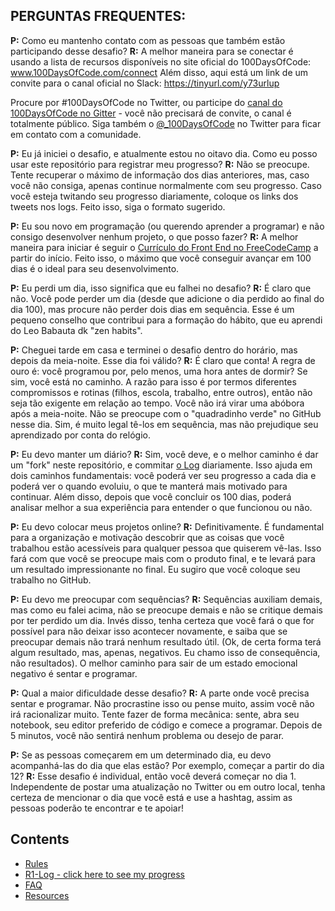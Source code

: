 ## PERGUNTAS FREQUENTES:
  
  **P:** Como eu mantenho contato com as pessoas que também estão participando desse desafio?
  **R:** A melhor maneira para se conectar é usando a lista de recursos disponíveis no site oficial do 100DaysOfCode: www.100DaysOfCode.com/connect 
  Além disso, aqui está um link de um convite para o canal oficial no Slack: https://tinyurl.com/y73urlup

  Procure por #100DaysOfCode no Twitter, ou participe do [canal do 100DaysOfCode no Gitter](https://gitter.im/Kallaway/100DaysOfCode) - você não precisará de convite, o canal é totalmente público. Siga também o [@_100DaysOfCode](https://twitter.com/_100DaysOfCode) no Twitter para ficar em contato com a comunidade.

  **P:** Eu já iniciei o desafio, e atualmente estou no oitavo dia. Como eu posso usar este repositório para registrar meu progresso?
  **R:** Não se preocupe. Tente recuperar o máximo de informação dos dias anteriores, mas, caso você não consiga, apenas continue normalmente com seu progresso. Caso você esteja twitando seu progresso diariamente, coloque os links dos tweets nos logs. Feito isso, siga o formato sugerido.
  
  **P:** Eu sou novo em programação (ou querendo aprender a programar) e não consigo desenvolver nenhum projeto, o que posso fazer?
  **R:** A melhor maneira para iniciar é seguir o [Currículo do Front End no FreeCodeCamp](https://www.freecodecamp.com/) a partir do início. Feito isso, o máximo que você conseguir avançar em 100 dias é o ideal para seu desenvolvimento.

  **P:** Eu perdi um dia, isso significa que eu falhei no desafio?
  **R:** É claro que não. Você pode perder um dia (desde que adicione o dia perdido ao final do dia 100), mas procure não perder dois dias em sequência. Esse é um pequeno conselho que contribui para a formação do hábito, que eu aprendi do Leo Babauta dk "zen habits".

  **P:** Cheguei tarde em casa e terminei o desafio dentro do horário, mas depois da meia-noite. Esse dia foi válido?
  **R:** É claro que conta! A regra de ouro é: você programou por, pelo menos, uma hora antes de dormir? Se sim, você está no caminho.
  A razão para isso é por termos diferentes compromissos e rotinas (filhos, escola, trabalho, entre outros), então não seja tão exigente em relação ao tempo. Você não irá virar uma abóbora após a meia-noite.
  Não se preocupe com o "quadradinho verde" no GitHub nesse dia. Sim, é muito legal tê-los em sequência, mas não prejudique seu aprendizado por conta do relógio.

  **P:** Eu devo manter um diário?
  **R:** Sim, você deve, e o melhor caminho é dar um "fork" neste repositório, e commitar [o Log](log.md) diariamente. Isso ajuda em dois caminhos fundamentais: você poderá ver seu progresso a cada dia e poderá ver o quando evoluiu, o que te manterá mais motivado para continuar. Além disso, depois que você concluir os 100 dias, poderá analisar melhor a sua experiência para entender o que funcionou ou não.

  **P:** Eu devo colocar meus projetos online?
  **R:** Definitivamente. É fundamental para a organização e motivação descobrir que as coisas que você trabalhou estão acessíveis para qualquer pessoa que quiserem vê-las. Isso fará com que você se preocupe mais com o produto final, e te levará para um resultado impressionante no final. Eu sugiro que você coloque seu trabalho no GitHub.

  **P:** Eu devo me preocupar com sequências?
  **R:** Sequências auxiliam demais, mas como eu falei acima, não se preocupe demais e não se critique demais por ter perdido um dia. Invés disso, tenha certeza que você fará o que for possível para não deixar isso acontecer novamente, e saiba que se preocupar demais não trará nenhum resultado útil. (Ok, de certa forma terá algum resultado, mas, apenas, negativos. Eu chamo isso de consequência, não resultados). O melhor caminho para sair de um estado emocional negativo é sentar e programar.

  **P:** Qual a maior dificuldade desse desafio?
  **R:** A parte onde você precisa sentar e programar. Não procrastine isso ou pense muito, assim você não irá racionalizar muito. Tente fazer de forma mecânica: sente, abra seu notebook, seu editor preferido de código e comece a programar. Depois de 5 minutos, você não sentirá nenhum problema ou desejo de parar.  

  **P:** Se as pessoas começarem em um determinado dia, eu devo acompanhá-las do dia que elas estão? Por exemplo, começar a partir do dia 12?
  **R:** Esse desafio é individual, então você deverá começar no dia 1. Independente de postar uma atualização no Twitter ou em outro local, tenha certeza de mencionar o dia que você está e use a hashtag, assim as pessoas poderão te encontrar e te apoiar!  

## Contents
* [Rules](rules.md)
* [R1-Log - click here to see my progress](r1-log.md)
* [FAQ](FAQ.md)
* [Resources](resources.md)
